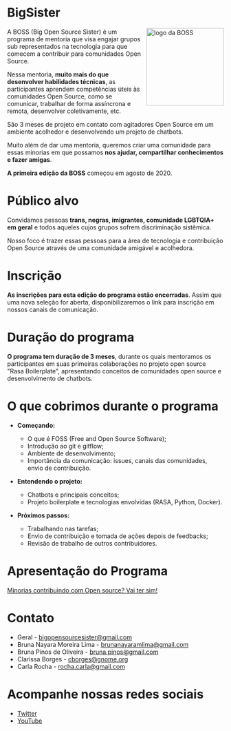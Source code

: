 # BigSister

<img align = 'right' alt = "logo da BOSS" src="https://pbs.twimg.com/profile_images/1293316517606633472/XaXs5OXJ_400x400.png" width = "180"/>

A BOSS (Big Open Source Sister) é um programa de mentoria que visa engajar grupos sub representados na tecnologia para que comecem a contribuir para comunidades Open Source. 

Nessa mentoria, **muito mais do que desenvolver habilidades técnicas**, as participantes aprendem competências úteis às comunidades Open Source, como se comunicar, trabalhar de forma assíncrona e remota, desenvolver coletivamente, etc.

São 3 meses de projeto em contato com agitadores Open Source em um ambiente acolhedor e desenvolvendo um projeto de chatbots. 

Muito além de dar uma mentoria, queremos criar uma comunidade para essas minorias em que possamos **nos ajudar, compartilhar conhecimentos e fazer amigas**.

**A primeira edição da BOSS** começou em agosto de 2020.

# Público alvo

Convidamos pessoas **trans, negras, imigrantes, comunidade LGBTQIA+ em geral** e todos aqueles cujos grupos sofrem discriminação sistêmica.

Nosso foco é trazer essas pessoas para a área de tecnologia e contribuição Open Source através de uma comunidade amigável e acolhedora.


# Inscrição

**As inscrições para esta edição do programa estão encerradas**. Assim que uma nova seleção for aberta, disponibilizaremos o link  para inscrição em nossos canais de comunicação.


# Duração do programa

**O programa tem duração de 3 meses**, durante os quais mentoramos os participantes em suas primeiras colaborações no projeto open source "Rasa Boilerplate", apresentando conceitos de comunidades open source e desenvolvimento de chatbots.

# O que cobrimos durante o programa

* **Começando:**
    * O que é FOSS (Free and Open Source Software);
    * Introdução ao git e gitflow;
    * Ambiente de desenvolvimento;
    * Importância da comunicação: issues, canais das comunidades, envio de contribuição.

* **Entendendo o projeto:**
    * Chatbots e principais conceitos;
    * Projeto boilerplate e tecnologias envolvidas (RASA, Python, Docker).

* **Próximos passos:**
    * Trabalhando nas tarefas;
    * Envio de contribuição e tomada de ações depois de feedbacks;
    * Revisão de trabalho de outros contribuidores.

# Apresentação do Programa

[Minorias contribuindo com Open source? Vai ter sim!](https://youtu.be/EOn9o4DoBFs?t=25599)

# Contato

- Geral - bigopensourcesister@gmail.com
- Bruna Nayara Moreira Lima - brunanayaramlima@gmail.com
- Bruna Pinos de Oliveira - bruna.pinos@gmail.com
- Clarissa Borges - cborges@gnome.org
- Carla Rocha - rocha.carla@gmail.com

# Acompanhe nossas redes sociais

- [Twitter](https://twitter.com/opensourcesis)
- [YouTube](https://www.youtube.com/channel/UCQxKAvq-QLq57dqGYI_TuFw)